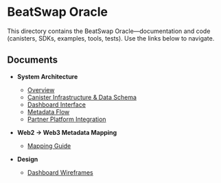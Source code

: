 # BeatSwap Oracle

This directory contains the BeatSwap Oracle—documentation and code (canisters, SDKs, examples, tools, tests). Use the links below to navigate.

## Documents

- **System Architecture**
  - [Overview](./system-architecture.md)
  - [Canister Infrastructure & Data Schema](./canister-infrastructure.md)
  - [Dashboard Interface](./dashboard-interface.md)
  - [Metadata Flow](./metadata-flow.md)
  - [Partner Platform Integration](./partner-platform-integration.md)

- **Web2 → Web3 Metadata Mapping**
  - [Mapping Guide](./metadata-mapping.md)

- **Design**
  - [Dashboard Wireframes](./design/wireframes/README.md)
